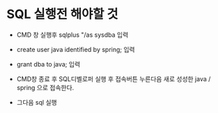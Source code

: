 # SQL 실행전 해야할 것
- CMD 창 실행후 sqlplus "/as sysdba  입력  
- create user java identified by spring;   입력   
- grant dba to java;   입력

- CMD창 종료 후 SQL디벨로퍼 실행 후 접속버튼 누른다음 새로 성성한 java / spring 으로 접속한다.
- 그다음 sql 실행
